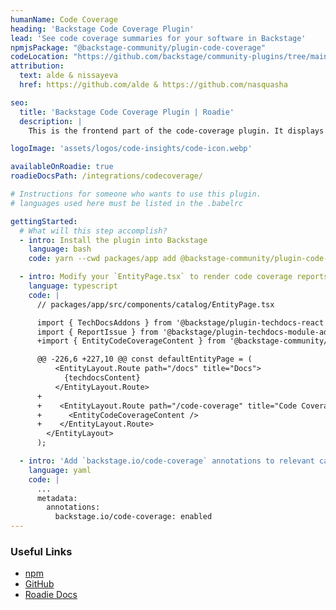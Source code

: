```yaml
---
humanName: Code Coverage
heading: 'Backstage Code Coverage Plugin'
lead: 'See code coverage summaries for your software in Backstage'
npmjsPackage: "@backstage-community/plugin-code-coverage"
codeLocation: "https://github.com/backstage/community-plugins/tree/main/workspaces/code-coverage/plugins"
attribution:
  text: alde & nissayeva
  href: https://github.com/alde & https://github.com/nasquasha 

seo:
  title: 'Backstage Code Coverage Plugin | Roadie'
  description: |
    This is the frontend part of the code-coverage plugin. It displays code coverage summaries for your entities.

logoImage: 'assets/logos/code-insights/code-icon.webp'

availableOnRoadie: true
roadieDocsPath: /integrations/codecoverage/

# Instructions for someone who wants to use this plugin.
# languages used here must be listed in the .babelrc

gettingStarted:
  # What will this step accomplish?
  - intro: Install the plugin into Backstage
    language: bash
    code: yarn --cwd packages/app add @backstage-community/plugin-code-coverage

  - intro: Modify your `EntityPage.tsx` to render code coverage reports.
    language: typescript
    code: |
      // packages/app/src/components/catalog/EntityPage.tsx

      import { TechDocsAddons } from '@backstage/plugin-techdocs-react';
      import { ReportIssue } from '@backstage/plugin-techdocs-module-addons-contrib';
      +import { EntityCodeCoverageContent } from '@backstage-community/plugin-code-coverage';

      @@ -226,6 +227,10 @@ const defaultEntityPage = (
          <EntityLayout.Route path="/docs" title="Docs">
            {techdocsContent}
          </EntityLayout.Route>
      +
      +    <EntityLayout.Route path="/code-coverage" title="Code Coverage">
      +      <EntityCodeCoverageContent />
      +    </EntityLayout.Route>
        </EntityLayout>
      );

  - intro: 'Add `backstage.io/code-coverage` annotations to relevant catalog-info.yaml files.'
    language: yaml
    code: |
      ...
      metadata:
        annotations:
          backstage.io/code-coverage: enabled
---
```


### Useful Links

- [npm](https://www.npmjs.com/package/@backstage-community/plugin-code-coverage)
- [GitHub](https://github.com/backstage/community-plugins/tree/7c68b0002c895f547b8304e404ca2bd83a6f345a/workspaces/code-coverage/plugins)
- [Roadie Docs](https://roadie.io/docs/integrations/codecoverage/)
